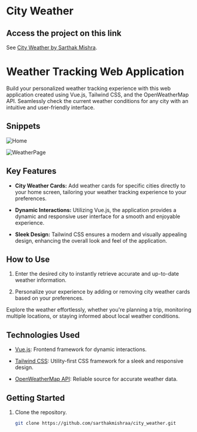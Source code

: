 # City Weather

## Access the project on this link

See [City Weather by Sarthak Mishra](https://current-city-weather.netlify.app/).

# Weather Tracking Web Application

Build your personalized weather tracking experience with this web application created using Vue.js, Tailwind CSS, and the OpenWeatherMap API. Seamlessly check the current weather conditions for any city with an intuitive and user-friendly interface.

## Snippets

![Home](https://github.com/sarthakmishraa/city_weather/assets/56118819/46d13754-6f4f-4260-8ed4-063ef2348e25)

![WeatherPage](https://github.com/sarthakmishraa/city_weather/assets/56118819/8929e5df-09cd-4267-aec9-ea849ff95f0b)


## Key Features

- **City Weather Cards:** Add weather cards for specific cities directly to your home screen, tailoring your weather tracking experience to your preferences.

- **Dynamic Interactions:** Utilizing Vue.js, the application provides a dynamic and responsive user interface for a smooth and enjoyable experience.

- **Sleek Design:** Tailwind CSS ensures a modern and visually appealing design, enhancing the overall look and feel of the application.

## How to Use

1. Enter the desired city to instantly retrieve accurate and up-to-date weather information.

2. Personalize your experience by adding or removing city weather cards based on your preferences.

Explore the weather effortlessly, whether you're planning a trip, monitoring multiple locations, or staying informed about local weather conditions.

## Technologies Used

- [Vue.js](https://vuejs.org/): Frontend framework for dynamic interactions.

- [Tailwind CSS](https://tailwindcss.com/): Utility-first CSS framework for a sleek and responsive design.

- [OpenWeatherMap API](https://openweathermap.org/api): Reliable source for accurate weather data.

## Getting Started

1. Clone the repository.

   ```bash
   git clone https://github.com/sarthakmishraa/city_weather.git

